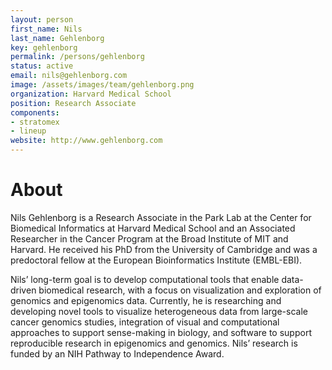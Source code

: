 ```yaml
---
layout: person
first_name: Nils
last_name: Gehlenborg
key: gehlenborg
permalink: /persons/gehlenborg
status: active
email: nils@gehlenborg.com
image: /assets/images/team/gehlenborg.png
organization: Harvard Medical School
position: Research Associate
components: 
- stratomex
- lineup
website: http://www.gehlenborg.com
---
```


# About

Nils Gehlenborg is a Research Associate in the Park Lab at the Center for Biomedical Informatics at Harvard Medical School and an Associated Researcher in the Cancer Program at the Broad Institute of MIT and Harvard. He received his PhD from the University of Cambridge and was a predoctoral fellow at the European Bioinformatics Institute (EMBL-EBI).

Nils’ long-term goal is to develop computational tools that enable data-driven biomedical research, with a focus on visualization and exploration of genomics and epigenomics data. Currently, he is researching and developing novel tools to visualize heterogeneous data from large-scale cancer genomics studies, integration of visual and computational approaches to support sense-making in biology, and software to support reproducible research in epigenomics and genomics. Nils’ research is funded by an NIH Pathway to Independence Award.
